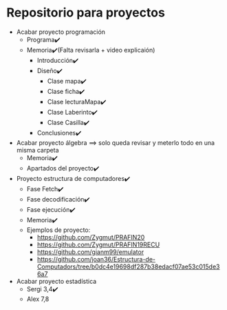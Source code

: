 # Repositorio para proyectos
- Acabar proyecto programación
   - Programa✔️
   - Memoria✔️(Falta revisarla + video explicaión)
      - Introducción✔️ 
      - Diseño✔️
         - Clase mapa✔️
         - Clase ficha✔️
         - Clase lecturaMapa✔️
         - Clase Laberinto✔️
         - Clase Casilla✔️
      - Conclusiones✔️
- Acabar proyecto álgebra ==> solo queda revisar y meterlo todo en una misma carpeta
   - Memoria✔️
   - Apartados del proyecto✔️
- Proyecto estructura de computadores✔️
   - Fase Fetch✔️
   - Fase decodificación✔️
   - Fase ejecución✔️
   - Memoria✔️
   - Ejemplos de proyecto: 
      - https://github.com/Zygmut/PRAFIN20
      - https://github.com/Zygmut/PRAFIN19RECU
      - https://github.com/gianm99/emulator
      - https://github.com/joan36/Estructura-de-Computadors/tree/b0dc4e19698df287b38edacf07ae53c015de36a7
- Acabar proyecto estadística
   - Sergi 3,4✔️
   - Alex 7,8

